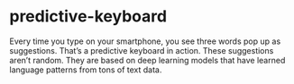 # predictive-keyboard
Every time you type on your smartphone, you see three words pop up as suggestions. That’s a predictive keyboard in action. These suggestions aren’t random. They are based on deep learning models that have learned language patterns from tons of text data.
